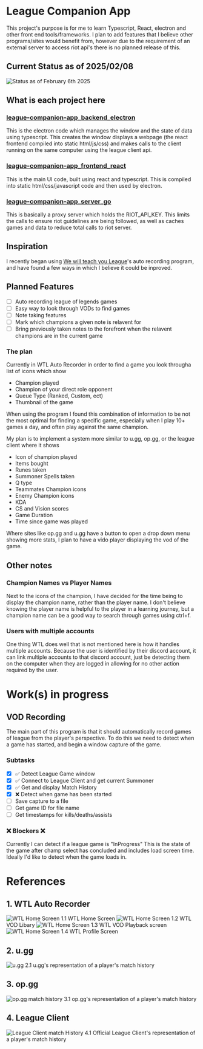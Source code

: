 # League Companion App

This project's purpose is for me to learn Typescript, React, electron and other front end tools/frameworks. I plan to add features that I believe other programs/sites would benefit from, however due to the requirement of an external server to access riot api's there is no planned release of this.

## Current Status as of 2025/02/08

![Status as of February 6th 2025](/assets/status_02_08_2025.png)

## What is each project here

### [league-companion-app_backend_electron](/league-companion-app_backend_electron/)

This is the electron code which manages the window and the state of data using typescript. This creates the window displays a webpage (the react frontend compiled into static html/js/css) and makes calls to the client running on the same computer using the league client api.

### [league-companion-app_frontend_react](/league-companion-app_frontend_react/)

This is the main UI code, built using react and typescript. This is compiled into static html/css/javascript code and then used by electron.

### [league-companion-app_server_go](/league-companion-app_server_go/)

This is basically a proxy server which holds the RIOT_API_KEY. This limits the calls to ensure riot guidelines are being followed, as well as caches games and data to reduce total calls to riot server.

## Inspiration

I recently began using [We will teach you League](https://weteachleague.com/)'s auto recording program, and have found a few ways in which I believe it could be inproved.

## Planned Features

- [ ] Auto recording league of legends games
- [ ] Easy way to look through VODs to find games
- [ ] Note taking features
- [ ] Mark which champions a given note is relavent for
- [ ] Bring previously taken notes to the forefront when the relavent champions are in the current game

### The plan

Currently in WTL Auto Recorder in order to find a game you look througha list of icons which show

- Champion played
- Champion of your direct role opponent
- Queue Type (Ranked, Custom, ect)
- Thumbnail of the game

When using the program I found this combination of information to be not the most optimal for finding a specific game, especially when I play 10+ games a day, and often play against the same champion.

My plan is to implement a system more similar to u.gg, op.gg, or the league client where it shows

- Icon of champion played
- Items bought
- Runes taken
- Summoner Spells taken
- Q type
- Teammates Champion icons
- Enemy Champion icons
- KDA
- CS and Vision scores
- Game Duration
- Time since game was played

Where sites like op.gg and u.gg have a button to open a drop down menu showing more stats, I plan to have a vido player displaying the vod of the game.

## Other notes

### Champion Names vs Player Names

Next to the icons of the champion, I have decided for the time being to display the champion name, rather than the player name. I don't believe knowing the player name is helpful to the player in a learning journey, but a champion name can be a good way to search through games using ctrl+f.

### Users with multiple accounts

One thing WTL does well that is not mentioned here is how it handles multiple accounts. Because the user is identified by their discord account, it can link multiple accounts to that discord account, just be detecting them on the computer when they are logged in allowing for no other action required by the user.

# Work(s) in progress

## VOD Recording

The main part of this program is that it should automatically record games of league from the player's perspective. To do this we need to detect when a game has started, and begin a window capture of the game.

### Subtasks

- [x] ✅ Detect League Game window
- [x] ✅ Connect to League Client and get current Summoner
- [x] ✅ Get and display Match History
- [x] ❌ Detect when game has been started
- [ ] Save capture to a file
- [ ] Get game ID for file name
- [ ] Get timestamps for kills/deaths/assists

### ❌ Blockers ❌

Currently I can detect if a league game is "InProgress" This is the state of the game after champ select has concluded and includes load screen time. Ideally I'd like to detect when the game loads in.

# References

## 1. WTL Auto Recorder

![WTL Home Screen](/assets/1_1_wtl_home_screen.png)
1.1 WTL Home Screen
![WTL Home Screen](/assets/1_2_wtl_vod_library.png)
1.2 WTL VOD Libary
![WTL Home Screen](/assets/1_3_wtl_vod_playback.png)
1.3 WTL VOD Playback screen
![WTL Home Screen](/assets/1_4_wtl_profile_screen.png)
1.4 WTL Profile Screen

## 2. u.gg

![u.gg](/assets/2_1_u_gg_match_history.png)
2.1 u.gg's representation of a player's match history

## 3. op.gg

![op.gg match history](/assets/3_1_op_gg_match_history.png)
3.1 op.gg's representation of a player's match history

## 4. League Client

![League Client match History](/assets/4_1_league_client_match_history.png)
4.1 Official League Client's representation of a player's match history
